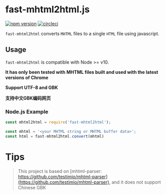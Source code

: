 # fast-mhtml2html.js

[![npm version](https://badge.fury.io/js/fast-mhtml2html.svg)](https://badge.fury.io/js/fast-mhtml2html) [![circleci](https://circleci.com/gh/msindwan/fast-mhtml2html.svg?style=shield&circle-token=:circle-token)](https://circleci.com/gh/msindwan/fast-mhtml2html)

`fast-mhtml2html` converts `MHTML` files to a single `HTML` file using javascript.

## Usage

`fast-mhtml2html` is compatible with Node >= v10.

**It has only been tested with MHTML files built and used with the latest versions of Chrome**

**Support UTF-8 and GBK**

**支持中文GBK编码网页**

### Node.js Example

```js
const mhtml2html = require('fast-mhtml2html');

const mhtml = '<your MHTML string or MHTML buffer data>';
const html = fast-mhtml2html.convert(mhtml)
```

# Tips
> This project is based on [mhtml-parser: https://github.com/testimio/mhtml-parser](https://github.com/testimio/mhtml-parser), and it does not support Chinese GBK
